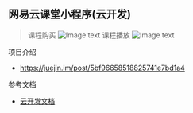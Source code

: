 ## 网易云课堂小程序(云开发)

> 课程购买
![Image text](https://github.com/MarchYuanx/study163/blob/master/view/view.gif)
> 课程播放
![Image text](https://github.com/MarchYuanx/study163/blob/master/view/play.gif)

项目介绍 
- https://juejin.im/post/5bf96658518825741e7bd1a4


参考文档

- [云开发文档](https://developers.weixin.qq.com/miniprogram/dev/wxcloud/basis/getting-started.html)

